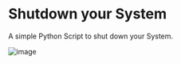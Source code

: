 # Shutdown your System

A simple Python Script to shut down your System.

![image](https://i.imgur.com/Bh9WlWR.png)

